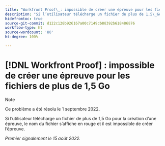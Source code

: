 ```yaml
---
title: "Workfront Proof\_: impossible de créer une épreuve pour les fichiers de plus de 1,5\_Go"
description: "Si l’utilisateur télécharge un fichier de plus de 1,5\_Go pour la création d’une épreuve, le nom du fichier s’affiche en rouge et il est impossible de créer l’épreuve."
hidefromtoc: true
source-git-commit: d122c128b926167a00c7149cb88392b618486876
workflow-type: ht
source-wordcount: '80'
ht-degree: 100%

---
```



# [!DNL Workfront Proof] : impossible de créer une épreuve pour les fichiers de plus de 1,5 Go

>[!NOTE]
>
>Ce problème a été résolu le 1 septembre 2022.

Si l’utilisateur télécharge un fichier de plus de 1,5 Go pour la création d’une épreuve, le nom du fichier s’affiche en rouge et il est impossible de créer l’épreuve.

_Premier signalement le 15 août 2022._
